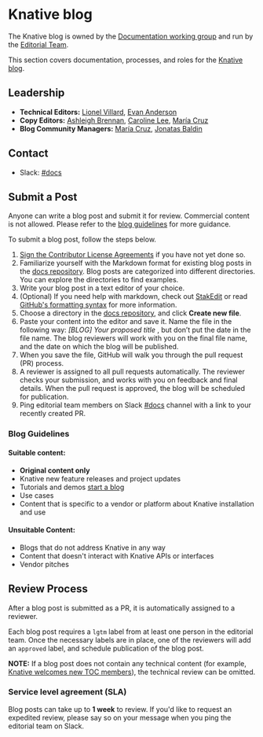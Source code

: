 # Knative blog

The Knative blog is owned by the [Documentation working group](https://knative.dev/community/contributing/working-groups/working-groups/#documentation) and run by the [Editorial Team](#leadership).

This section covers documentation, processes, and roles for the [Knative blog](https://knative.dev/blog/).

## Leadership 

- **Technical Editors:** [Lionel Villard](https://github.com/lionelvillard), [Evan Anderson](https://github.com/evankanderson)
- **Copy Editors:** [Ashleigh Brennan](https://github.com/abrennan89), [Caroline Lee](https://github.com/carieshmarie), [María Cruz](https://github.com/macruzbar)
- **Blog Community Managers:**  [María Cruz](https://github.com/macruzbar), [Jonatas Baldin](https://github.com/jonatasbaldin)

## Contact

- Slack: [#docs](https://knative.slack.com/archives/C9CV04DNJ)

## Submit a Post

Anyone can write a blog post and submit it for review. Commercial content is not allowed. Please refer to the [blog guidelines](#blog-guidelines) for more guidance.

To submit a blog post, follow the steps below.

1. [Sign the Contributor License Agreements](https://github.com/knative/community/blob/master/CONTRIBUTING.md#contributor-license-agreements) if you have not yet done so.
1. Familiarize yourself with the Markdown format for existing blog posts in the [docs repository](https://github.com/knative/docs/tree/master/blog). Blog posts are categorized into different directories. You can explore the directories to find examples.
1. Write your blog post in a text editor of your choice.
1. (Optional) If you need help with markdown, check out [StakEdit](https://stackedit.io/app#) or read [GitHub's formatting syntax](https://help.github.com/en/github/writing-on-github/basic-writing-and-formatting-syntax) for more information. 
1. Choose a directory in the [docs repository](https://github.com/knative/docs/tree/master/blog), and click **Create new file**.
1. Paste your content into the editor and save it. Name the file in the following way: *[BLOG] Your proposed title* , but don’t put the date in the file name. The blog reviewers will work with you on the final file name, and the date on which the blog will be published.
1. When you save the file, GitHub will walk you through the pull request (PR) process.
1. A reviewer is assigned to all pull requests automatically. The reviewer checks your submission, and works with you on feedback and final details. When the pull request is approved, the blog will be scheduled for publication.
1. Ping editorial team members on Slack [#docs](https://knative.slack.com/archives/C9CV04DNJ) channel with a link to your recently created PR. 

### Blog Guidelines

#### Suitable content:
- **Original content only**
- Knative new feature releases and project updates
- Tutorials and demos [start a blog](https://github.com/knative/docs/pull/2511)
- Use cases
- Content that is specific to a vendor or platform about Knative installation and use 

#### Unsuitable Content:
- Blogs that do not address Knative in any way
- Content that doesn't interact with Knative APIs or interfaces
- Vendor pitches

## Review Process

After a blog post is submitted as a PR, it is automatically assigned to a reviewer.

Each blog post requires a `lgtm` label from at least one person in the editorial team. Once the necessary labels are in place, one of the reviewers will add an `approved` label, and schedule publication of the blog post.

**NOTE:** If a blog post does not contain any technical content (for example, [Knative welcomes new TOC members](https://knative.dev/blog/2020/05/12/knative-welcomes-new-toc-members/)), the technical review can be omitted.

### Service level agreement (SLA)

Blog posts can take up to **1 week** to review. If you'd like to request an expedited review, please say so on your message when you ping the editorial team on Slack.
